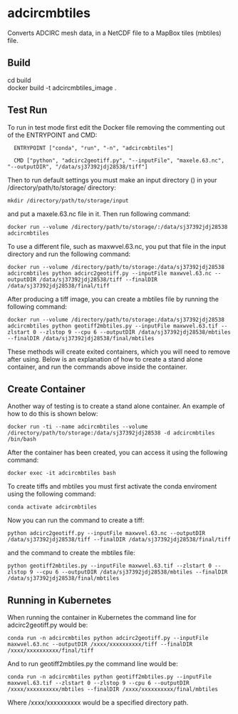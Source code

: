 # adcircmbtiles
Converts ADCIRC mesh data, in a NetCDF file to a MapBox tiles (mbtiles) file.

## Build
  cd build  
  docker build -t adcircmbtiles_image .

## Test Run
  To run in test mode first edit the Docker file removing the commenting out of the ENTRYPOINT and CMD:

      ENTRYPOINT ["conda", "run", "-n", "adcircmbtiles"] 

      CMD ["python", "adcirc2geotiff.py", "--inputFile", "maxele.63.nc", "--outputDIR", "/data/sj37392jdj28538/tiff"]

  Then to run default settings you must make an input directory () in your /directory/path/to/storage/ directory: 

    mkdir /directory/path/to/storage/input

  and put a maxele.63.nc file in it. Then run following command:

    docker run --volume /directory/path/to/storage/:/data/sj37392jdj28538 adcircmbtiles

  To use a different file, such as maxwvel.63.nc, you put that file in the input directory and run the following command:

    docker run --volume /directory/path/to/storage:/data/sj37392jdj28538 adcircmbtiles python adcirc2geotiff.py --inputFile maxwvel.63.nc --outputDIR /data/sj37392jdj28538/tiff --finalDIR /data/sj37392jdj28538/final/tiff

  After producing a tiff image, you can create a mbtiles file by running the following command:

    docker run --volume /directory/path/to/storage:/data/sj37392jdj28538 adcircmbtiles python geotiff2mbtiles.py --inputFile maxwvel.63.tif --zlstart 0 --zlstop 9 --cpu 6 --outputDIR /data/sj37392jdj28538/mbtiles --finalDIR /data/sj37392jdj28538/final/mbtiles

   These methods will create exited containers, which you will need to remove after using. Below is an explanation of how to create a stand alone container, and run the commands above inside the container.

## Create Container

  Another way of testing is to create a stand alone container. An example of how to do this is shown below:

    docker run -ti --name adcircmbtiles --volume /directory/path/to/storage:/data/sj37392jdj28538 -d adcircmbtiles /bin/bash

  After the container has been created, you can access it using the following command:

    docker exec -it adcircmbtiles bash

  To create tiffs and mbtiles you must first activate the conda enviroment using the following command:

    conda activate adcircmbtiles

  Now you can run the command to create a tiff:

    python adcirc2geotiff.py --inputFile maxwvel.63.nc --outputDIR /data/sj37392jdj28538/tiff --finalDIR /data/sj37392jdj28538/final/tiff

  and the command to create the mbtiles file:

    python geotiff2mbtiles.py --inputFile maxwvel.63.tif --zlstart 0 --zlstop 9 --cpu 6 --outputDIR /data/sj37392jdj28538/mbtiles --finalDIR /data/sj37392jdj28538/final/mbtiles

## Running in Kubernetes

When running the container in Kubernetes the command line for adcirc2geotiff.py would be:

    conda run -n adcircmbtiles python adcirc2geotiff.py --inputFile maxwvel.63.nc --outputDIR /xxxx/xxxxxxxxxx/tiff --finalDIR /xxxx/xxxxxxxxxx/final/tiff

And to run geotiff2mbtiles.py the command line would be:

    conda run -n adcircmbtiles python geotiff2mbtiles.py --inputFile maxwvel.63.tif --zlstart 0 --zlstop 9 --cpu 6 --outputDIR /xxxx/xxxxxxxxxx/mbtiles --finalDIR /xxxx/xxxxxxxxxx/final/mbtiles

Where /xxxx/xxxxxxxxxx would be a specified directory path.
 
